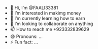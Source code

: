 - 👋 Hi, I’m @FAALI33381
- 👀 I’m interested in makimg money
- 🌱 I’m currently learning how to earn
- 💞️ I’m looking to collaborate on anything
- 📫 How to reach me +923332839629
- 😄 Pronouns: ...
- ⚡ Fun fact: ...

<!---
FAALI33381/FAALI33381 is a ✨ special ✨ repository because its `README.md` (this file) appears on your GitHub profile.
You can click the Preview link to take a look at your changes.
--->
